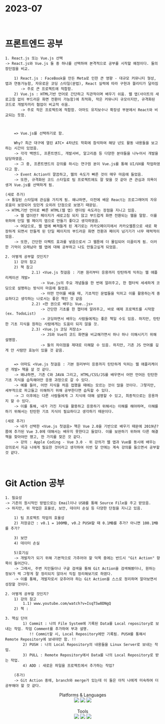 # 2023-07

<br>

# 프론트엔드 공부

<div>
	
	1. React.js 또는 Vue.js 선택
	-> React.js와 Vue.js 둘 중 하나를 선택하여 본격적으로 공부를 시작할 예정이다. 둘의 장단점을 비교.
 
		1) React.js : FaceBook을 만든 Meta로 인한 큰 영향 - 대규모 커뮤니티 형성, 앱과 연동가능함, 자유로운 코딩 스타일(문법), React 실력에 따라 구현과 퀄리티가 달라짐
  		   -> 주로 큰 프로젝트에 적합함.
		2) Vue.js : HTML기반 언어로 간단하고 직관적이며 배우기 쉬움. 웹 앱(사이트의 새로고침 없이 부드러운 화면 전환이 가능함)에 최적화, 작은 커뮤니티 규모이지만, 규격화된 코드로 개발자끼리 협업이 비교적 쉬움.
  		   -> 주로 작은 프로젝트에 적합함. 아마도 유지보수나 확장성 부분에서 React와 비교되는 듯함.


	
    	=> Vue.js를 선택하기로 함.
   
   		Why? 최근 대구에 열린 ATC+ 4차년도 학회에 참석하여 해당 년도 활동 내용들을 보고하는 시간이 있었음.
    	-> 각각 백엔드, 프론트엔드, 개발서버, 알고리즘 등 다양한 분야들을 나누어서 개발을 담당하였음.
     	-> 그 중, 프론트엔드의 강의를 하시는 연구원 분이 Vue.js를 통해 UI/UX를 작업하였다고 함.
      	-> Event Action이 깔끔하고, 웹의 속도가 빠른 것이 매우 마음에 들었음. 
       	-> 또한, 규격화된 코드 스타일로 팀 프로젝트에도 잘 맞을 것 같아 큰 관심과 의욕이 생겨 Vue.js를 선택하게 됨.

 	(새로 추가)
  	-> 통일된 스타일에 관심을 가지게 됨. 왜냐하면, 이전에 배운 React는 프로그래머의 자유로움이 보장되어 있던게 오히려 단점으로 보였기 때문임.
   	-> HTML기반 언어로 빠른 HTML(웹 앱) 렌더링 속도라는 장점을 지니고 있음.
    	-> 웹 앱이란? 페이지가 새로고침 되지 않고 부드럽게 화면 전환되는 웹을 말함. 이를 위하여 단일 웹 페이지 앱으로 만들기 좋다고 생각하였음.
     	-> 여담으로, 웹 앱에 빠져들게 된 계기로는 카카오페이지에서 카카오웹툰으로 새로 확장하게 되면서 만들게 된 단일 페이지의 부드러운 화면 전환과 페이지 넘기기가 너무 매력적이었음.
      	-> 또한, 간단한 이펙트 효과를 넣음으로서 그 웹툰에 더 몰입되어 이끌리게 됨. 이러한 기억이 오래남아 웹 앱에 대해 공부하고 나도 만들고싶게 되었음.
    	
</div>

<div>
	
	2. 어떻게 공부할 것인지?
		1) 강의 참고
  		2) 책 참고
    			2.1) <Vue.js 첫걸음 : 기본 원리부터 응용까지 탄탄하게 익히는 웹 애플리케이션 개발>
       				-> Vue.js의 주요 개념들을 한 번에 알려주고, 한 챕터씩 세세하게 코딩으로 설명하는 방식이 마음에 들었음.
	   				-> 어떤 언어를 배울 때, 기초적인 문법들을 익히고 이를 활용하는게 중요하다고 생각하는 나로서는 좋은 책인 것 같음
       			2.2) <한 권으로 배우는 Vue..js>
	  				-> 간단한 기초를 한 챕터에 알려주고, 바로 예제 프로젝트를 시작함(ex. TodoList)
      				-> 코딩하면서 배우는 사람들에게는 좋은 책일 수도 있음. 하지만, 탄탄한 기초 지식을 원하는 사람에게는 도움이 되지 않을 것.
	  			2.3) <Vue.js 코딩 저장소>
     				-> JS와 Vue의 코드 화면을 비교해가면서 하나 하나 이해시키기 위해 설명함.
	 				-> 둘의 차이점을 제대로 이해할 수 있음. 하지만, 기존 JS 언어를 깊게 안 사람만 효능이 있을 것 같음.


     	=> 아마도 <Vue.js 첫걸음 : 기본 원리부터 응용까지 탄탄하게 익히는 웹 애플리케이션 개발> 책을 살 것 같다.
      	-> 왜냐하면, 기존 C와 JAVA 그리고, HTML/CSS/JS를 배우면서 어떤 언어든 탄탄한 기초 지식을 습득해야만 응용 과정으로 갈 수 있다.
       	-> 예를 들어, 어떤 지식을 처음 접했을 때에는 모르는 것이 많을 것이다. 그렇지만, 세부적으로 파고들고 이해하기 위해 공부한다면 습득할 수 있다.
		-> 그 이후에는 다른 사람들에게 그 지식에 대해 설명할 수 있고, 최종적으로는 응용까지 할 수 있다.
 		-> 이를 통해, 내가 가진 지식을 활용하고 응용하기 위해서는 이해를 해야하며, 이해를 하기 위해서는 탄탄한 기초 지식이 필요하다고 생각하기 때문이다.

   	(새로 추가)
    	-> 내가 선택한 <Vue.js 첫걸음> 책은 Vue 2.0을 기반으로 배우기 때문에 2019년? 쯤에 추가된 Vue 3.0에 대해서는 배우지 못한다고 들었다. 이를 보완하기 위하여 다른 해결책을 찾아야만 했고, 한 가지를 찾은 것 같다.
     	-> 강의 : Apple Coding - Vue 3.0 - 위 강의가 웹 앱과 Vue를 동시에 배우는 강의로서 지금 나에게 필요한 것이라고 생각하여 이번 달 안에는 계속 강의를 들으면서 공부할 것 같다.
</div>


<br>	

# Git Action 공부
<div>
	
	1. 필요성
	-> 기존의 원시적인 방법으로는 Email이나 USB를 통해 Source File을 주고 받았음.
	-> 하지만, 위 작업은 효율성, 보안, 데이터 손실 등 다양한 단점을 지니고 있음.
		
		1) 팀 프로젝트 작업의 효율성
		2) 저장공간 : v0.1 = 100MB, v0.2 PUSH할 때 0.1MB를 추가? 아니면 100.1MB를 추가?
  
		3) 보안
		4) 데이터 손실
  
  	 	5)호기심
     	-> 개발자가 되기 위해 기본적으로 가추어야 할 덕목 중에는 반드시 "Git Action" 항목이 들어간다.
     	-> 그래서, 주변 지인들이나 구글 검색을 통해 Git Action을 검색해봤더니, 원하는 정보가 썩 그렇게 잘 정리되지 않아서 직접 정리해보기로 하였다.
     	-> 이를 통해, 개발자로서 갖추어야 하는 Git Action을 스스로 정리하며 알아보면서 성장할 것이다.
</div>

<div>
	
	2. 어떻게 공부할 것인지?
 		1) 강의 참고
   			1.1) www.youtube.com/watch?v=IsqTSw8DNgQ
   		2) 책 : 
</div>


<div>
 
	3. 핵심 단어
			1) Commit : 나의 File System에 기록된 Data를 Local repository로 보내는 작업. 작업 Comment를 추가하여 부과 설명.
   			   !! Commit할 시, Local Repository에만 기록됨. PUSH를 통해서 Remote Repository에 보내야만 함. !!
			2) PUSH : 나의 Local Repository의 내용들을 Linux Server로 보내는 작업.
			3) PULL : Remote Repository에서 Data를 나의 Local Repository로 받는 작업.
   			4) ADD : 새로운 파일을 프로젝트에서 추가하는 작업?

      	(추가)
       	-> Git Action 중에, branch와 merge가 있는데 이 둘은 아직 나에게 미숙하여 더 공부해야 할 것 같다.
	
</div>



<div align="center">
  Platforms & Languages <br>
	<img src="https://img.shields.io/badge/javascript-F7DF1E?style=flat&logo=javascript&logoColor=white" />
	<img src="https://img.shields.io/badge/HTML5-E34F26?style=flat&logo=HTML5&logoColor=white" />
	<img src="https://img.shields.io/badge/CSS3-1572B6?style=flat&logo=CSS3&logoColor=white" />
</div><br>

<div align="center">
  Tools <br>
	<img src="https://img.shields.io/badge/visualstudio-5C2D91?style=flat&logo=visualstudio&logoColor=white" />
	<img src="https://img.shields.io/badge/visualstudiocode-007ACC?style=flat&logo=visualstudiocode&logoColor=white" />
	<img src="https://img.shields.io/badge/github-181717?style=flat&logo=github&logoColor=white" />
</div>
